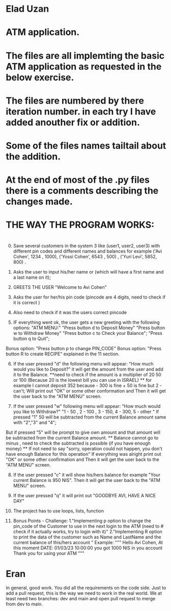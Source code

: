 # Elad Uzan

# ATM  application.
# The files are all implemting the basic ATM application as requested in the below exercise. 
# 
# The files are numbered by there iteration number. in each try I have added anouther fix or addition. 
# Some of the files names tailtail about the addition. 
# At the end of most of the .py files there is a comments describing the changes made. 

# THE WAY THE PROGRAM WORKS:
#
#

0. Save several customers in the system 3 like (user1, user2, user3)
with different pin codes and different names and
balances for example ('Avi Cohen', 1234 , 1000), ('Yossi Cohen', 6543 , 500) , ('Yuri Levi', 5852, 800) .

1. Asks the user to input his/her name or (which will have a first name and a last name on it);

2. GREETS THE USER "Welcome to Avi Cohen"

3. Asks the user for her/his pin code (pincode are 4 digits,
need to check if it is correct )

4. Also need to check if it was the users correct pincode

5. IF everything went ok, the user gets a new greeting with the
following options:
"ATM MENU:"
"Press button d to Deposit Money"
"Press button w to Withdraw Money"
"Press button c to Check your Balance";
"Press button q to Quit";

Bonus option: "Press button p to change PIN_CODE"
Bonus option: "Press button R to create RECIPE"
explained in the 11 section.

6. If the user pressed "d" the following menu will appear:
"How much would you like to Deposit?"
it will get the amount from the user and add it to the Balance.
**need to check if the amount is a multiplier of 20 50
or 100 (Because 20 is the lowest bill you can use in ISRAEL)
** for example I cannot deposit 352 because - 300 is fine + 50 is fine
but 2 - can't;
Will print out "OK" or some other conformation and
Then it will get the user back to the "ATM MENU" screen.


7. If the user pressed "w" following menu will appear:
"How much would you like to Withdraw?"
"1 - 50 , 2 - 100 , 3 - 150, 4 - 300, 5 - other "
If pressed "1" 50 will be subtracted from the current Balance amount
same with "2","3" and "4";

But if pressed "5" will be prompt to give own amount and that
amount will be subtracted from the current Balance amount.
 ** Balance cannot go to minus , need to check the subtracted is
 possible (if you have enough money)
 ** If not need to say "sorry, operation could not happen,
 you don't have enough Balance for this operation"
If everything was alright print out "OK" or some other confirmation and
Then it will get the user back to the "ATM MENU" screen.


8. If the user pressed "c" it will show his/hers balance
for example "Your current Balance is 950 NIS".
Then it will get the user back to the "ATM MENU" screen.

9. If the user pressed "q" it will print out "GOODBYE AVI, HAVE A NICE DAY"

10. The project has to use loops, lists, function

11. Bonus Points - Challenge:
    1."Implementing p option to change the pin_code of the Customer to use in the next login to the ATM (need to #     check if it actually works, try to login with it)"
    2."Implementing R option to print the data of the customer
    such as Name and LastName and the current balance of this/hers account "
    Example: """
       Hello Avi Cohen,
      At this moment DATE: 01/03/23 10:00:00 you got 1000 NIS in you account
       Thank you for using your ATM
          """
# Eran
In general, good work.
You did all the requirements on the code side.
Just to add a pull request, this is the way we need to work in the real world. We at least need two branches: dev and main and open pull request to merge from dev to main.
